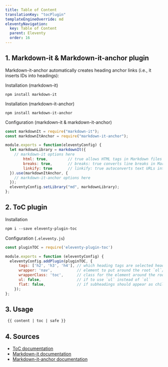 ```yaml
---
title: Table of Content
translationKey: "tocPlugin"
templateEngineOverride: md
eleventyNavigation:
  key: Table of Content
  parent: Eleventy
  order: 16
---
```

## 1. Markdown-it & Markdown-it-anchor plugin
Markdown-it-anchor automatically creates heading anchor links (i.e., it inserts IDs into headings):

Installation (markdown-it)
```hmtl
npm install markdown-it
```
Installation (markdown-it-anchor)
```hmtl
npm install markdown-it-anchor
```

Configuration (markdown-it & markdown-it-anchor)
```js
const markdownIt = require("markdown-it");
const markdownItAnchor = require("markdown-it-anchor");

module.exports = function(eleventyConfig) {
  let markdownLibrary = markdownIt({
    // markdown-it options here
        html: true,         // true allows HTML tags in Markdown files
        breaks: true,       // breaks: true converts line breaks in Markdown to <br> in HTML
        linkify: true       // linkify: true autoconverts text URLs into anchor tags
  }).use(markdownItAnchor, {
    // markdown-it-anchor options here
  });
  eleventyConfig.setLibrary("md", markdownLibrary);
};
```
## 2. ToC plugin
Installation
```html
npm i --save eleventy-plugin-toc
```
Configuration (`.eleventy.js`)
```js
const pluginTOC = require('eleventy-plugin-toc')

module.exports = function (eleventyConfig) {
  eleventyConfig.addPlugin(pluginTOC, {
      tags: ['h2', 'h3', 'h4'], // which heading tags are selected headings must each have an ID attribute
      wrapper: 'nav',           // element to put around the root `ol`/`ul`
      wrapperClass: 'toc',      // class for the element around the root `ol`/`ul`
      ul: false,                // if to use `ul` instead of `ol`
      flat: false,              // if subheadings should appear as child of parent or as a sibling
    });
};
```
## 3. Usage
```html
 {{ content | toc | safe }}
```
## 4. Sources
- [ToC documentation](https://github.com/jdsteinbach/eleventy-plugin-toc)
- [Markdown-it documentation](https://github.com/markdown-it/markdown-it)
- [Markdown-it-anchor documentation](https://github.com/valeriangalliat/markdown-it-anchor)